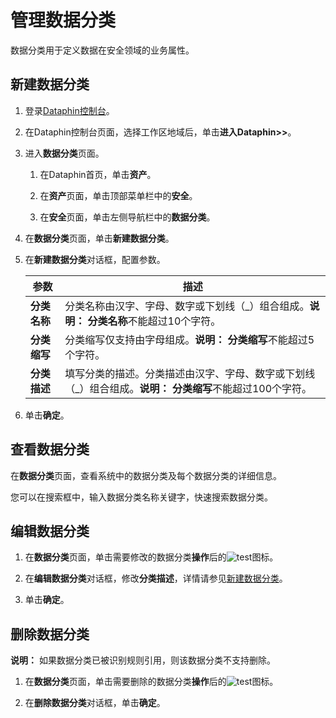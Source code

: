 # 管理数据分类

数据分类用于定义数据在安全领域的业务属性。

## 新建数据分类

1.  登录[Dataphin控制台](https://dataphin.console.aliyun.com/workingArea)。

2.  在Dataphin控制台页面，选择工作区地域后，单击**进入Dataphin\>\>**。

3.  进入**数据分类**页面。

    1.  在Dataphin首页，单击**资产**。

    2.  在**资产**页面，单击顶部菜单栏中的**安全**。

    3.  在**安全**页面，单击左侧导航栏中的**数据分类**。

4.  在**数据分类**页面，单击**新建数据分类**。

5.  在**新建数据分类**对话框，配置参数。

    |参数|描述|
    |--|--|
    |**分类名称**|分类名称由汉字、字母、数字或下划线（\_）组合组成。**说明：** **分类名称**不能超过10个字符。 |
    |**分类缩写**|分类缩写仅支持由字母组成。**说明：** **分类缩写**不能超过5个字符。 |
    |**分类描述**|填写分类的描述。分类描述由汉字、字母、数字或下划线（\_）组合组成。**说明：** **分类缩写**不能超过100个字符。 |

6.  单击**确定**。


## 查看数据分类

在**数据分类**页面，查看系统中的数据分类及每个数据分类的详细信息。

您可以在搜索框中，输入数据分类名称关键字，快速搜索数据分类。

## 编辑数据分类

1.  在**数据分类**页面，单击需要修改的数据分类**操作**后的![test](https://static-aliyun-doc.oss-accelerate.aliyuncs.com/assets/img/zh-CN/3497307951/p137593.png)图标。

2.  在**编辑数据分类**对话框，修改**分类描述**，详情请参见[新建数据分类](#section_0v1_al2_rll)。

3.  单击**确定**。


## 删除数据分类

**说明：** 如果数据分类已被识别规则引用，则该数据分类不支持删除。

1.  在**数据分类**页面，单击需要删除的数据分类**操作**后的![test](https://static-aliyun-doc.oss-accelerate.aliyuncs.com/assets/img/zh-CN/3497307951/p137594.png)图标。

2.  在**删除数据分类**对话框，单击**确定**。


